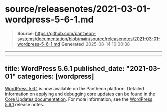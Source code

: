 # source/releasenotes/2021-03-01-wordpress-5-6-1.md

> **Source**: https://github.com/pantheon-systems/documentation/blob/main/source/releasenotes/2021-03-01-wordpress-5-6-1.md
> **Generated**: 2025-08-14 10:00:38

---

---
title: WordPress 5.6.1
published_date: "2021-03-01"
categories: [wordpress]
---
[WordPress 5.6.1](https://wordpress.org/support/wordpress-version/version-5-6-1/#summary) is now available on the Pantheon platform. Detailed information on applying and debugging core updates can be found in the [Core Updates documentation](/core-updates). For more information, see the [WordPress 5.6.1](https://wordpress.org/support/wordpress-version/version-5-6-1/#summary) release notes.
